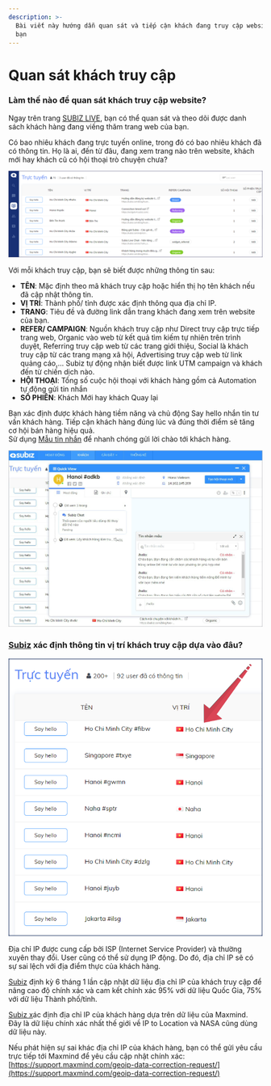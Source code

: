 ```yaml
---
description: >-
  Bài viết này hướng dẫn quan sát và tiếp cận khách đang truy cập website của
  bạn
---
```


# Quan sát khách truy cập

### Làm thế nào để quan sát khách truy cập website?

Ngay trên trang [SUBIZ LIVE](https://app.subiz.com/visitors), bạn có thể quan sát và theo dõi được danh sách khách hàng đang viếng thăm trang web của bạn. 

Có bao nhiêu khách đang trực tuyến online, trong đó có bao nhiêu khách đã có thông tin. Họ là ai, đến từ đâu, đang xem trang nào trên website, khách mới hay khách cũ có hội thoại trò chuyện chưa?

![Quan s&#xE1;t kh&#xE1;ch truy c&#x1EAD;p SUBIZ LIVE](../../.gitbook/assets/subiz-live-1.png)

Với mỗi khách truy cập, bạn sẽ biết được những thông tin sau:

* **TÊN**: Mặc định theo mã khách truy cập hoặc hiển thị họ tên khách nếu đã cập nhật thông tin.
* **VỊ TRÍ**:  Thành phố/ tỉnh được xác định thông qua địa chỉ IP.
* **TRANG**: Tiêu đề và đường link dẫn trang khách đang xem trên website của bạn.
* **REFER/ CAMPAIGN**: Nguồn khách truy cập như Direct truy cập trực tiếp trang web, Organic vào web từ kết quả tìm kiếm tự nhiên trên trình duyệt, Referring truy cập web từ các trang giới thiệu, Social là khách truy cập từ các trang mạng xã hội, Advertising truy cập web từ link quảng cáo,... Subiz tự động nhận biết được link UTM campaign và khách đến từ chiến dịch nào.
* **HỘI THOẠI**: Tổng số cuộc hội thoại với khách hàng gồm cả Automation tự động gửi tin nhắn 
* **SỐ PHIÊN**: Khách Mới hay khách Quay lại

Bạn xác định được khách hàng tiềm năng và chủ động Say hello nhắn tin tư vấn khách hàng. Tiếp cận khách hàng đúng lúc và đúng thời điểm sẽ tăng cơ hội bán hàng hiệu quả.   
Sử dụng [Mẫu tin nhắn](https://help.subiz.com/bat-dau-voi-subiz/lam-viec-tren-subiz/mau-tin-nhan) để nhanh chóng gửi lời chào tới khách hàng.

![Say hello kh&#xE1;ch h&#xE0;ng ti&#x1EC1;m n&#x103;ng](../../.gitbook/assets/hello-1-copy.jpg)

### [Subiz](https://subiz.com/vi/) xác định thông tin vị trí khách truy cập dựa vào đâu?

![V&#x1ECB; tr&#xED; Kh&#xE1;ch truy c&#x1EAD;p](../../.gitbook/assets/vi-tri-1.png)

Địa chỉ IP được cung cấp bởi ISP \(Internet Service Provider\) và thường xuyên thay đổi. User cũng có thể sử dụng  IP động. Do đó, địa chỉ IP sẽ có sự sai lệch với địa điểm thực của khách hàng.

[Subiz](https://subiz.com/vi/) định kỳ 6 tháng 1 lần cập nhật dữ liệu địa chỉ IP của khách truy cập để nâng cao độ chính xác và cam kết chính xác 95% với dữ liệu Quốc Gia, 75% với dữ liệu Thành phố/tỉnh.

[Subiz x](https://subiz.com/vi/)ác định địa chỉ IP của khách hàng dựa trên dữ liệu của Maxmind. Đây là dữ liệu chính xác nhất thế giới về IP to Location và NASA cũng dùng dữ liệu này.

Nếu phát hiện sự sai khác địa chỉ IP của khách hàng, bạn có thể gửi yêu cầu trực tiếp tới Maxmind để yêu cầu cập nhật chính xác: [https://support.maxmind.com/geoip-data-correction-request/](https://support.maxmind.com/geoip-data-correction-request/)

